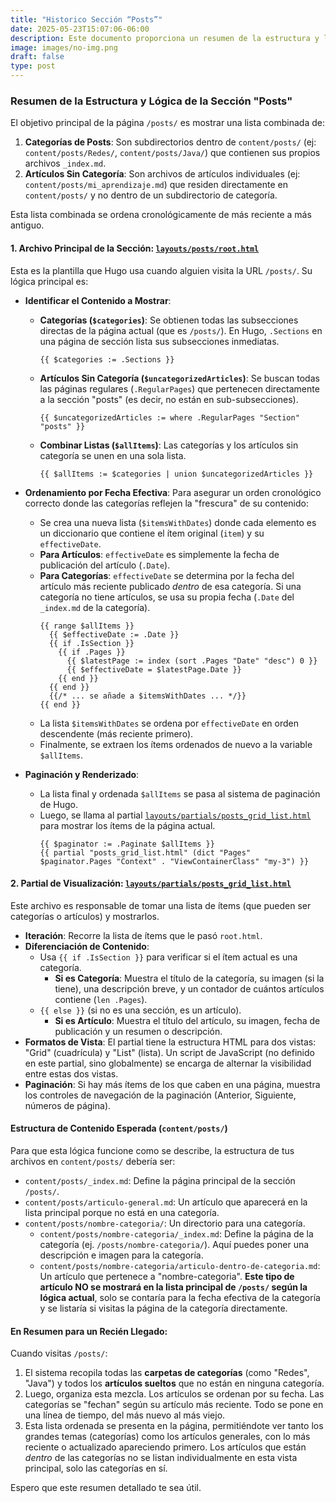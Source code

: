 ```yaml
---
title: "Historico Sección “Posts”"
date: 2025-05-23T15:07:06-06:00
description: Este documento proporciona un resumen de la estructura y lógica de la sección de posts en el sitio Hugo.
image: images/no-img.png
draft: false
type: post
---
```



### Resumen de la Estructura y Lógica de la Sección "Posts"

El objetivo principal de la página `/posts/` es mostrar una lista combinada de:
1.  **Categorías de Posts**: Son subdirectorios dentro de `content/posts/` (ej: `content/posts/Redes/`, `content/posts/Java/`) que contienen sus propios archivos `_index.md`.
2.  **Artículos Sin Categoría**: Son archivos de artículos individuales (ej: `content/posts/mi_aprendizaje.md`) que residen directamente en `content/posts/` y no dentro de un subdirectorio de categoría.

Esta lista combinada se ordena cronológicamente de más reciente a más antiguo.

#### 1. Archivo Principal de la Sección: [`layouts/posts/root.html`](layouts/posts/root.html:1)

Esta es la plantilla que Hugo usa cuando alguien visita la URL `/posts/`. Su lógica principal es:

*   **Identificar el Contenido a Mostrar**:
    *   **Categorías (`$categories`)**: Se obtienen todas las subsecciones directas de la página actual (que es `/posts/`). En Hugo, `.Sections` en una página de sección lista sus subsecciones inmediatas.
        ```go-html-template
        {{ $categories := .Sections }}
        ```
    *   **Artículos Sin Categoría (`$uncategorizedArticles`)**: Se buscan todas las páginas regulares (`.RegularPages`) que pertenecen directamente a la sección "posts" (es decir, no están en sub-subsecciones).
        ```go-html-template
        {{ $uncategorizedArticles := where .RegularPages "Section" "posts" }}
        ```
    *   **Combinar Listas (`$allItems`)**: Las categorías y los artículos sin categoría se unen en una sola lista.
        ```go-html-template
        {{ $allItems := $categories | union $uncategorizedArticles }}
        ```

*   **Ordenamiento por Fecha Efectiva**:
    Para asegurar un orden cronológico correcto donde las categorías reflejen la "frescura" de su contenido:
    *   Se crea una nueva lista (`$itemsWithDates`) donde cada elemento es un diccionario que contiene el ítem original (`item`) y su `effectiveDate`.
    *   **Para Artículos**: `effectiveDate` es simplemente la fecha de publicación del artículo (`.Date`).
    *   **Para Categorías**: `effectiveDate` se determina por la fecha del artículo más reciente publicado *dentro* de esa categoría. Si una categoría no tiene artículos, se usa su propia fecha (`.Date` del `_index.md` de la categoría).
        ```go-html-template
        {{ range $allItems }}
          {{ $effectiveDate := .Date }}
          {{ if .IsSection }}
            {{ if .Pages }}
              {{ $latestPage := index (sort .Pages "Date" "desc") 0 }}
              {{ $effectiveDate = $latestPage.Date }}
            {{ end }}
          {{ end }}
          {{/* ... se añade a $itemsWithDates ... */}}
        {{ end }}
        ```
    *   La lista `$itemsWithDates` se ordena por `effectiveDate` en orden descendente (más reciente primero).
    *   Finalmente, se extraen los ítems ordenados de nuevo a la variable `$allItems`.

*   **Paginación y Renderizado**:
    *   La lista final y ordenada `$allItems` se pasa al sistema de paginación de Hugo.
    *   Luego, se llama al partial [`layouts/partials/posts_grid_list.html`](layouts/partials/posts_grid_list.html:1) para mostrar los ítems de la página actual.
        ```go-html-template
        {{ $paginator := .Paginate $allItems }}
        {{ partial "posts_grid_list.html" (dict "Pages" $paginator.Pages "Context" . "ViewContainerClass" "my-3") }}
        ```

#### 2. Partial de Visualización: [`layouts/partials/posts_grid_list.html`](layouts/partials/posts_grid_list.html:1)

Este archivo es responsable de tomar una lista de ítems (que pueden ser categorías o artículos) y mostrarlos.

*   **Iteración**: Recorre la lista de ítems que le pasó `root.html`.
*   **Diferenciación de Contenido**:
    *   Usa `{{ if .IsSection }}` para verificar si el ítem actual es una categoría.
        *   **Si es Categoría**: Muestra el título de la categoría, su imagen (si la tiene), una descripción breve, y un contador de cuántos artículos contiene (`len .Pages`).
    *   `{{ else }}` (si no es una sección, es un artículo).
        *   **Si es Artículo**: Muestra el título del artículo, su imagen, fecha de publicación y un resumen o descripción.
*   **Formatos de Vista**: El partial tiene la estructura HTML para dos vistas: "Grid" (cuadrícula) y "List" (lista). Un script de JavaScript (no definido en este partial, sino globalmente) se encarga de alternar la visibilidad entre estas dos vistas.
*   **Paginación**: Si hay más ítems de los que caben en una página, muestra los controles de navegación de la paginación (Anterior, Siguiente, números de página).

#### Estructura de Contenido Esperada (`content/posts/`)

Para que esta lógica funcione como se describe, la estructura de tus archivos en `content/posts/` debería ser:

*   `content/posts/_index.md`: Define la página principal de la sección `/posts/`.
*   `content/posts/articulo-general.md`: Un artículo que aparecerá en la lista principal porque no está en una categoría.
*   `content/posts/nombre-categoria/`: Un directorio para una categoría.
    *   `content/posts/nombre-categoria/_index.md`: Define la página de la categoría (ej. `/posts/nombre-categoria/`). Aquí puedes poner una descripción e imagen para la categoría.
    *   `content/posts/nombre-categoria/articulo-dentro-de-categoria.md`: Un artículo que pertenece a "nombre-categoria". **Este tipo de artículo NO se mostrará en la lista principal de `/posts/` según la lógica actual**, solo se contaría para la fecha efectiva de la categoría y se listaría si visitas la página de la categoría directamente.

#### En Resumen para un Recién Llegado:

Cuando visitas `/posts/`:

1.  El sistema recopila todas las **carpetas de categorías** (como "Redes", "Java") y todos los **artículos sueltos** que no están en ninguna categoría.
2.  Luego, organiza esta mezcla. Los artículos se ordenan por su fecha. Las categorías se "fechan" según su artículo más reciente. Todo se pone en una línea de tiempo, del más nuevo al más viejo.
3.  Esta lista ordenada se presenta en la página, permitiéndote ver tanto los grandes temas (categorías) como los artículos generales, con lo más reciente o actualizado apareciendo primero. Los artículos que están *dentro* de las categorías no se listan individualmente en esta vista principal, solo las categorías en sí.

Espero que este resumen detallado te sea útil.